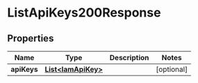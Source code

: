 

# ListApiKeys200Response


## Properties

| Name | Type | Description | Notes |
|------------ | ------------- | ------------- | -------------|
|**apiKeys** | [**List&lt;IamApiKey&gt;**](IamApiKey.md) |  |  [optional] |



